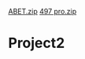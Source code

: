 [ABET.zip](https://github.com/abo7md3/Project2/files/7436428/ABET.zip)
[497 pro.zip](https://github.com/abo7md3/Project2/files/7436415/497.pro.zip)
# Project2
